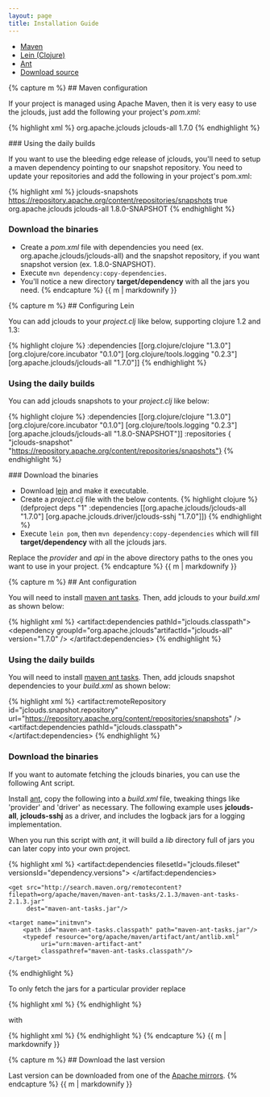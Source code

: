 ```yaml
---
layout: page
title: Installation Guide
---
```


<ul class="nav nav-tabs">
  <li class="active"><a href="#maven" data-toggle="tab">Maven</a></li>
  <li><a href="#lein" data-toggle="tab">Lein (Clojure)</a></li>
  <li><a href="#ant" data-toggle="tab">Ant</a></li>
  <li><a href="#download" data-toggle="tab">Download source</a></li>
</ul>

<div class="tab-content">

<div class="tab-pane fade in active" id="maven">
{% capture m %}
## Maven configuration

If your project is managed using Apache Maven, then it is very easy to use the jclouds, just add the following your project's *pom.xml*:

{% highlight xml %}
<dependencies>
    <dependency>
        <groupId>org.apache.jclouds</groupId>
        <artifactId>jclouds-all</artifactId>
        <version>1.7.0</version>
      </dependency>
</dependencies>
{% endhighlight %}

### Using the daily builds

If you want to use the bleeding edge release of jclouds, you'll need to setup a maven dependency pointing to our snapshot repository. You need to update your repositories and add the following in your project's pom.xml:

{% highlight xml %}
<repositories>
    <repository>
        <id>jclouds-snapshots</id>
        <url>https://repository.apache.org/content/repositories/snapshots</url>
        <snapshots>
            <enabled>true</enabled>
        </snapshots>
    </repository>
</repositories>
<dependencies>
    <dependency>
        <groupId>org.apache.jclouds</groupId>
        <artifactId>jclouds-all</artifactId>
        <version>1.8.0-SNAPSHOT</version>
    </dependency>
</dependencies>
{% endhighlight %}

### Download the binaries
    
* Create a *pom.xml* file with dependencies you need (ex. org.apache.jclouds/jclouds-all) and the snapshot repository, if you want snapshot version (ex. 1.8.0-SNAPSHOT).
* Execute `mvn dependency:copy-dependencies`.
* You'll notice a new directory **target/dependency** with all the jars you need.
{% endcapture %}
{{ m | markdownify }}
</div>

<div class="tab-pane fade" id="lein">
{% capture m %}
## Configuring Lein

You can add jclouds to your *project.clj* like below, supporting clojure 1.2 and 1.3:

{% highlight clojure %}
:dependencies [[org.clojure/clojure "1.3.0"]
               [org.clojure/core.incubator "0.1.0"]
               [org.clojure/tools.logging "0.2.3"]
               [org.apache.jclouds/jclouds-all "1.7.0"]]
{% endhighlight %}

### Using the daily builds

You can add jclouds snapshots to your *project.clj* like below:

{% highlight clojure %}
  :dependencies [[org.clojure/clojure "1.3.0"]
                 [org.clojure/core.incubator "0.1.0"]
                 [org.clojure/tools.logging "0.2.3"]
                 [org.apache.jclouds/jclouds-all "1.8.0-SNAPSHOT"]]
  :repositories { "jclouds-snapshot" "https://repository.apache.org/content/repositories/snapshots"}
{% endhighlight %}

### Download the binaries

* Download [lein](https://github.com/technomancy/leiningen/raw/stable/bin/lein) and make it executable.
* Create a *project.clj* file with the below contents.
{% highlight clojure %}
(defproject deps "1" :dependencies [[org.apache.jclouds/jclouds-all "1.7.0"] [org.apache.jclouds.driver/jclouds-sshj "1.7.0"]])
{% endhighlight %}
* Execute `lein pom`, then `mvn dependency:copy-dependencies` which will fill **target/dependency** with all the jclouds jars.

Replace the *provider* and *api* in the above directory paths to the ones you want to use in your project.
{% endcapture %}
{{ m | markdownify }}
</div>

<div class="tab-pane fade" id="ant">
{% capture m %}
## Ant configuration

You will need to install [maven ant tasks](http://maven.apache.org/ant-tasks/index.html).
Then, add jclouds to your *build.xml* as shown below:

{% highlight xml %}
<artifact:dependencies pathId="jclouds.classpath">
    <dependency groupId="org.apache.jclouds"artifactId="jclouds-all" version="1.7.0" />
</artifact:dependencies>
{% endhighlight %}

### Using the daily builds

You will need to install [maven ant tasks](http://maven.apache.org/ant-tasks/index.html). Then, add jclouds snapshot dependencies to your *build.xml* as shown below:

{% highlight xml %}
<artifact:remoteRepository id="jclouds.snapshot.repository"
    url="https://repository.apache.org/content/repositories/snapshots" />
    <artifact:dependencies pathId="jclouds.classpath">
        <dependency groupId="org.apache.jclouds"
            artifactId="jclouds-all"
            version="1.8.0-SNAPSHOT" />
    <remoteRepository refid="jclouds.snapshot.repository" />
</artifact:dependencies>
{% endhighlight %}

### Download the binaries

If you want to automate fetching the jclouds binaries, you can use the following Ant script.

Install [ant](http://ant.apache.org/), copy the following into a *build.xml* file, tweaking things like 'provider' and 'driver' as necessary. The following example uses **jclouds-all**, **jclouds-sshj** as a driver, and includes the logback jars for a logging implementation.

When you run this script with *ant*, it will build a *lib* directory full of jars you can later copy into your own project.

{% highlight xml %}
<project default="sync-lib" xmlns:artifact="urn:maven-artifact-ant" >
    <target name="sync-lib" depends="initmvn">
        <delete dir="lib" />
        <mkdir dir="lib" />
        <artifact:dependencies filesetId="jclouds.fileset" versionsId="dependency.versions">
            <dependency groupId="org.apache.jclouds" artifactId="jclouds-all" version="1.7.0" />
            <dependency groupId="org.apache.jclouds.driver" artifactId="jclouds-sshj" version="1.7.0" />
            <dependency groupId="ch.qos.logback" artifactId="logback-classic" version="[1.0.9,)" />
        </artifact:dependencies>
        <copy todir="lib" verbose="true">
        <fileset refid="jclouds.fileset"/>
            <mapper type="flatten" />
        </copy>
    </target>
  
    <get src="http://search.maven.org/remotecontent?filepath=org/apache/maven/maven-ant-tasks/2.1.3/maven-ant-tasks-2.1.3.jar"
         dest="maven-ant-tasks.jar"/>
  
    <target name="initmvn">
        <path id="maven-ant-tasks.classpath" path="maven-ant-tasks.jar"/>
        <typedef resource="org/apache/maven/artifact/ant/antlib.xml"
             uri="urn:maven-artifact-ant"
             classpathref="maven-ant-tasks.classpath"/>
    </target>
</project>
{% endhighlight %}

To only fetch the jars for a particular provider replace

{% highlight xml %}
      <dependency groupId="org.apache.jclouds" artifactId="jclouds-all" version="1.7.0" />
{% endhighlight %}

with

{% highlight xml %}
      <dependency groupId="org.apache.jclouds.provider" artifactId="the-provider-id" version="1.7.0" />
{% endhighlight %}
{% endcapture %}
{{ m | markdownify }}
</div>

<div class="tab-pane fade" id="download">
{% capture m %}
## Download the last version

Last version can be downloaded from one of the [Apache mirrors](http://www.apache.org/dyn/closer.cgi/jclouds).
{% endcapture %}
{{ m | markdownify }}
</div>

</div>
